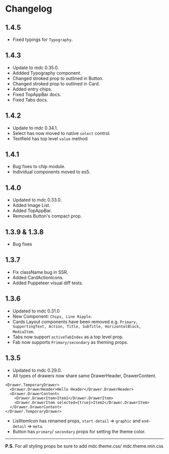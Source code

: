 # Changelog

## 1.4.5

- Fixed typings for `Typography`.

## 1.4.3

- Update to mdc 0.35.0.
- Addded Typography component.
- Changed stroked prop to outlined in Button.
- Changed stroked prop to outlined in Card.
- Added entry chips.
- Fixed TopAppBar docs.
- Fixed Tabs docs.

## 1.4.2

- Update to mdc 0.34.1.
- Select has now moved to native `select` control.
- Textfield has top level `value` method

## 1.4.1

- Bug fixes to chip module.
- Individual components moved to es5.

## 1.4.0

- Updated to mdc 0.33.0.
- Added Image List.
- Added TopAppBar.
- Removes Button's compact prop.

## 1.3.9 & 1.3.8

- Bug fixes

## 1.3.7

- Fix className bug in SSR.
- Added CardActionIcons.
- Added Puppeteer visual diff tests.

## 1.3.6

- Updated to mdc 0.31.0
- New Component: `Chips, Line Ripple`.
- Cards Layout components have been removed e.g. `Primary, SupportingText, Action, Title, SubTitle, HorizontalBlock, MediaItem`.
- Tabs now support `activeTabIndex` as a top level prop.
- Fab now supports `Primary/secondary` as theming props.

## 1.3.5

- Updated to mdc 0.29.0.
- All types of drawers now share same DrawerHeader, DrawerContent.

```
<Drawer.TemporaryDrawer>
  <Drawer.DrawerHeader>Hello Header</Drawer.DrawerHeader>
  <Drawer.DrawerContent>
    <Drawer.DrawerItem>Item1</Drawer.DrawerItem>
    <Drawer.DrawerItem selected={true}>Item2</Drawer.DrawerItem>
  </Drawer.DrawerContent>
</Drawer.TemporaryDrawer>
```

- ListItemIcon has renamed props, `start-detail` => `graphic` and `end-detail` => `meta`.
- Button has `primary`/ `secondary` props for setting the theme color.

---

**P.S.** For all styling props be sure to add mdc.theme.css/ mdc.theme.min.css
